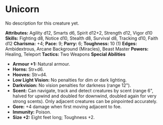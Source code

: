 # Unicorn

No description for this creature yet.

**Attributes:** Agility d12, Smarts d6, Spirit d12+2, Strength d12,
Vigor d10
**Skills:** Fighting d8, Notice d10, Stealth d8, Survival d8, Tracking
d10, Faith d12
**Charisma:** +4; **Pace:** 9; **Parry:** 6; **Toughness:** 10 (1)
**Edges:** Ambidextrous, Arcane Background (Miracles), Beast Master
**Powers:** Healing, Teleport
**Tactics:** Two Weapons
**Special Abilities**

- **Armour +1:** Natural armour.
- **Horns:** Str+d6.
- **Hooves:** Str+d4.
- **Low Light Vision:** No penalties for dim or dark lighting.
- **Darkvision:** No vision penalties for darkness (range 12").
- **Scent:** Can navigate, track and detect creatures by scent (range
6", halved for upwind and doubled for downwind, doubled again for very
strong scents). Only adjacent creatures can be pinpointed accurately.
- **Gore:** +4 damage when first moving adjacent to foe.
- **Immunity:** Poison.
- **Size +2:** Eight feet long; Toughness +2.
